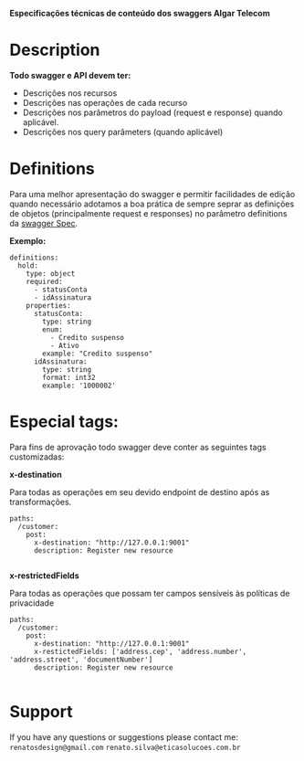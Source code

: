 __Especificações técnicas de conteúdo dos swaggers Algar Telecom__

# Description

__Todo swagger e API devem ter:__

* Descrições nos recursos
* Descrições nas operações de cada recurso
* Descrições nos parâmetros do payload (request e response) quando aplicável.
* Descrições nos query parâmeters (quando aplicável)

# Definitions

Para uma melhor apresentação do swagger e permitir facilidades de edição quando necessário adotamos a boa prática de
sempre seprar as definições de objetos (principalmente request e responses) no parâmetro definitions da [swagger Spec](https://github.com/OAI/OpenAPI-Specification/blob/master/versions/2.0.md#definitionsObject).

__Exemplo:__

```
definitions:
  hold:
    type: object
    required:
      - statusConta
      - idAssinatura
    properties:
      statusConta:
        type: string
        enum:
          - Credito suspenso
          - Ativo
        example: "Credito suspenso"
      idAssinatura:
        type: string
        format: int32
        example: '1000002'
```

# Especial tags:

Para fins de aprovação todo swagger deve conter as seguintes tags customizadas:

__x-destination__

Para todas as operações em seu devido endpoint de destino após as transformações.

```
paths: 
  /customer:
    post:
      x-destination: "http://127.0.0.1:9001"
      description: Register new resource
      
```

__x-restrictedFields__

Para todas as operações que possam ter campos sensíveis às políticas de privacidade 

```
paths: 
  /customer:
    post:
      x-destination: "http://127.0.0.1:9001"
      x-restictedFields: ['address.cep', 'address.number', 'address.street', 'documentNumber']
      description: Register new resource
      
```

# Support

If you have any questions or suggestions please contact me: `renatosdesign@gmail.com` `renato.silva@eticasolucoes.com.br`
